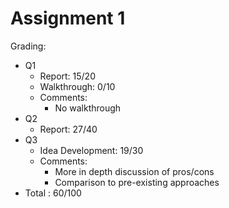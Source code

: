 # Assignment 1

Grading:

- Q1
    - Report: 15/20
    - Walkthrough: 0/10
    - Comments:
        - No walkthrough
- Q2
    - Report: 27/40
- Q3
    - Idea Development: 19/30
    - Comments:
        - More in depth discussion of pros/cons
        - Comparison to pre-existing approaches
- Total : 60/100
